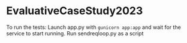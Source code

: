 # EvaluativeCaseStudy2023

To run the tests:
Launch app.py with `gunicorn app:app` and wait for the service to start running.
Run sendreqloop.py as a script
